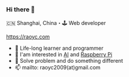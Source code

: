### Hi there 👋

🇨🇳 Shanghai, China・🕹 Web developer

https://raoyc.com

- 🌱 Life-long learner and programmer
- 👯 I'am interested in [AI](https://github.com/topics/ai) and [Raspberry Pi](https://github.com/topics/raspberry-pi)
- 🤔 Solve problem and do something different
- 📫 mailto: raoyc2009(at)gmail.com

